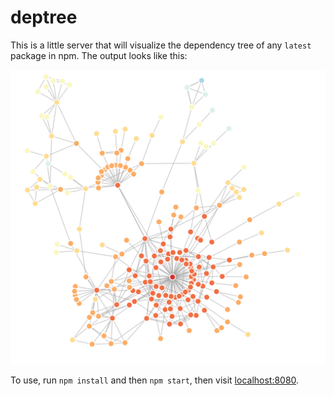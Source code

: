 # deptree

This is a little server that will visualize the dependency tree of any `latest` package in npm. The output looks like this:

![npm's dependency tree](doc/screenshot.png)

To use, run `npm install` and then `npm start`, then visit [localhost:8080](http://localhost:8080).
